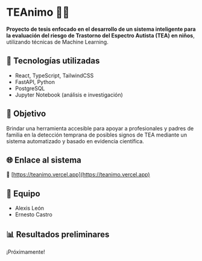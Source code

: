 # TEAnimo 🧠💙

**Proyecto de tesis enfocado en el desarrollo de un sistema inteligente para la evaluación del riesgo de Trastorno del Espectro Autista (TEA) en niños**, utilizando técnicas de Machine Learning.

## 🚀 Tecnologías utilizadas
- React, TypeScript, TailwindCSS
- FastAPI, Python
- PostgreSQL
- Jupyter Notebook (análisis e investigación)

## 🎯 Objetivo
Brindar una herramienta accesible para apoyar a profesionales y padres de familia en la detección temprana de posibles signos de TEA mediante un sistema automatizado y basado en evidencia científica.

## 🌐 Enlace al sistema
🔗 [https://teanimo.vercel.app](https://teanimo.vercel.app)

## 👥 Equipo
- Alexis León
- Ernesto Castro

## 📊 Resultados preliminares
¡Próximamente!
